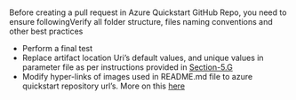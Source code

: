 <br>
<p>Before creating a pull request in Azure  Quickstart GitHub Repo, you need to ensure followingVerify all folder structure, files naming  conventions and other best practices </p>
<ul><li>Perform a  final test </li>
  <li>Replace  artifact location Uri&rsquo;s default values, and unique values in parameter file as per  instructions provided in <a href="./6f.html">Section-5.G</a> </li>
  <li>Modify hyper-links of images used in  README.md file to azure quickstart repository url&rsquo;s. More on this <a href="./6f.html">here</a> </li>
</ul>
